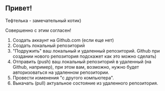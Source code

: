 ## Привет!

Тефтелька - замечательный котик)

Совершенно с этим согласен!

1. Создать аккаунт на Github.com (если еще нет)
2. Создать локальный репозиторий
3. "Подружить" ваш локальный и удаленный репозиторий. Github при создании нового репозитория подскажет как это можно сделать)
4. Отправить (push) ваш локальный репозиторий в удаленный (на Github, например), при этом вам, возможно, нужно будет авторизоваться на удаленном репозитории.
5. Провести изменения "с другого компьютера".
6. Выкачать (pull) актуальное состояние из удаленного репозитория.
  